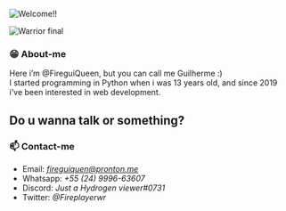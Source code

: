 ![Welcome!!](https://user-images.githubusercontent.com/98475125/199620350-dbfb4e54-a6a2-43af-80de-a7dbe17de53b.gif)

![Warrior final](https://user-images.githubusercontent.com/98475125/199622203-8b2cbd05-e504-4ff3-b0bd-ca7e677d54e0.gif)


### :grin: About-me
Here i’m @FireguiQueen, but you can call me Guilherme :)</br>
I started programming in Python when i was 13 years old, and since 2019 i've been interested in web development. 

## Do u wanna talk or something? 
### 📫 Contact-me
+ Email: *fireguiquen@pronton.me*
+ Whatsapp: *+55 (24) 9996-63607*
+ Discord: *Just a Hydrogen viewer#0731*
+ Twitter: *@Fireplayerwr*


<!---
FireguiQueen/FireguiQueen is a ✨ special ✨ repository because its `README.md` (this file) appears on your GitHub profile.
You can click the Preview link to take a look at your changes.
--->
